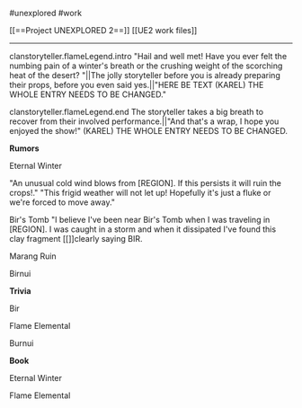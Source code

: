 #unexplored 
#work 

[[==Project UNEXPLORED 2==]]
[[UE2 work files]]

----

clanstoryteller.flameLegend.intro	"Hail and well met! Have you ever felt the numbing pain of a winter's breath or the crushing weight of the scorching heat of the desert? "||The jolly storyteller before you is already preparing their props, before you even said yes.||"HERE BE TEXT (KAREL) THE WHOLE ENTRY NEEDS TO BE CHANGED."	

clanstoryteller.flameLegend.end	The storyteller takes a big breath to recover from their involved performance.||"And that's a wrap, I hope you enjoyed the show!" (KAREL) THE WHOLE ENTRY NEEDS TO BE CHANGED.


**Rumors**

Eternal Winter

"An unusual cold wind blows from [REGION]. If this persists it will ruin the crops!."
"This frigid weather will not let up! Hopefully it's just a fluke or we're forced to move away."

Bir's Tomb
"I believe I've been near Bir's Tomb when I was traveling in [REGION].  I was caught in a storm and when it dissipated I've found this clay fragment [[]]clearly saying BIR. 

Marang Ruin

Birnui

**Trivia**

Bir

Flame Elemental

Burnui

**Book**

Eternal Winter

Flame Elemental
